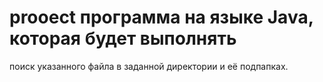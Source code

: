 # proоect программа на языке Java, которая будет выполнять 
поиск указанного файла в заданной директории и её подпапках.
